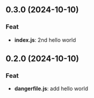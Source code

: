 ## 0.3.0 (2024-10-10)

### Feat

- **index.js**: 2nd hello world

## 0.2.0 (2024-10-10)

### Feat

- **dangerfile.js**: add hello world
